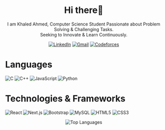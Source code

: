 <h1 align="center">Hi there👋</h1>
<p align="center">I am Khaled Ahmed, Computer Science Student Passionate about Problem Solving & Challenging Tasks. <br> Seeking to Innovate & Learn Continuously.</p>
<p align="center">
  <a href="https://linkedin.com/in/khaledahmad01"><img src="https://img.shields.io/badge/LinkedIn-%230077B5.svg?logo=linkedin&logoColor=white" alt="LinkedIn"></a>
  <a href="mailto:ka44203011@gmail.com"><img src="https://img.shields.io/badge/Gmail-%23D14836.svg?logo=gmail&logoColor=white" alt="Gmail"></a>
  <a href="https://codeforces.com/profile/KhaledElgendy"><img src="https://img.shields.io/badge/Codeforces-%23239120.svg?logo=Codeforces&logoColor=white" alt="Codeforces"></a>
</p>

# Languages
![C](https://img.shields.io/badge/c-%2300599C.svg?style=for-the-badge&logo=c&logoColor=white) ![C++](https://img.shields.io/badge/c++-%2300599C.svg?style=for-the-badge&logo=c%2B%2B&logoColor=white) ![JavaScript](https://img.shields.io/badge/javascript-%23323330.svg?style=for-the-badge&logo=javascript&logoColor=%23F7DF1E) ![Python](https://img.shields.io/badge/python-3670A0?style=for-the-badge&logo=python&logoColor=ffdd54)

# Technologies & Frameworks
![React](https://img.shields.io/badge/react-%2320232a.svg?style=for-the-badge&logo=react&logoColor=%2361DAFB) ![Next.js](https://img.shields.io/badge/next.js-%23000000.svg?style=for-the-badge&logo=nextdotjs&logoColor=white) ![Bootstrap](https://img.shields.io/badge/bootstrap-%23563D7C.svg?style=for-the-badge&logo=bootstrap&logoColor=white) ![MySQL](https://img.shields.io/badge/mysql-%2300000f.svg?style=for-the-badge&logo=mysql&logoColor=white) ![HTML5](https://img.shields.io/badge/HTML5-%23E34F26.svg?style=for-the-badge&logo=html5&logoColor=white) ![CSS3](https://img.shields.io/badge/CSS3-%231572B6.svg?style=for-the-badge&logo=css3&logoColor=white)

<p align="center">
  <img src="https://github-readme-stats.vercel.app/api/top-langs/?username=khaledelgendy&theme=dark&hide_border=false&include_all_commits=false&count_private=false&layout=compact" alt="Top Languages" />
</p>

